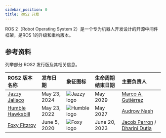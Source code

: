 ```yaml
---
sidebar_position: 0
title: ROS2 开发
---
```


ROS 2（Robot Operating System 2）是一个专为机器人开发设计的开源中间件框架，是ROS 1的升级和重构版本。

## 参考资料

列举部分 ROS2 发行版及其相关信息。

| ROS2 版本名称              | 发布日期      | 象征图标                            |   生命周期结束日期    | 主要负责人          |
| :------------------------ | :------------ | :---------------------------- | :---------------- | :----------------- |
| [Jazzy Jalisco](https://docs.ros.org/en/rolling/Releases/Release-Jazzy-Jalisco.html) | May 23, 2024 | ![Jazzy logo](https://docs.ros.org/en/rolling/_images/jazzy-small.png) | May 2029 | [Marco A. Gutiérrez](https://github.com/marcoag)|
| [Humble Hawksbill](https://docs.ros.org/en/rolling/Releases/Release-Humble-Hawksbill.html) | May 23, 2022 | ![Humble logo](https://docs.ros.org/en/rolling/_images/humble-small.png) | May 2027 | [Audrow Nash](https://github.com/audrow)|
| [Foxy Fitzroy](https://docs.ros.org/en/rolling/Releases/Release-Foxy-Fitzroy.html) | June 5, 2020 | ![Foxy logo](https://docs.ros.org/en/rolling/_images/foxy-small.png) | June 20, 2023 | [Jacob Perron](https://github.com/jacobperron) / [Dharini Dutia](https://github.com/quarkytale) |
